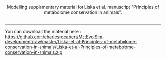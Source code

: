 <p align="center">
    Modelling supplementary material for Liska et al. manuscript "Principles of metabolome conservation in animals".
    <br/><br/>
</p>

-----------------

You can download the material here : https://github.com/charlesrocabert/MetEvolSim-development/raw/master/Liska-et-al-Principles-of-metabolome-conservation-in-animals/Liska-et-al-Principles-of-metabolome-conservation-in-animals.zip
